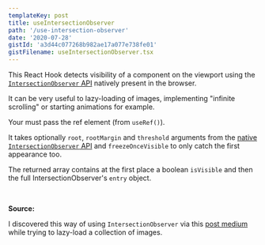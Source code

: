 ```yaml
---
templateKey: post
title: useIntersectionObserver
path: '/use-intersection-observer'
date: '2020-07-28'
gistId: 'a3d44c077268b982ae17a077e738fe01'
gistFilename: useIntersectionObserver.tsx
---
```


This React Hook detects visibility of a component on the viewport using the [`IntersectionObserver` API](https://developer.mozilla.org/en-US/docs/Web/API/Intersection_Observer_API) natively present in the browser.

It can be very useful to lazy-loading of images, implementing "infinite scrolling" or starting animations for example.

Your must pass the ref element (from `useRef()`).

It takes optionally `root`, `rootMargin` and `threshold` arguments from the [native `IntersectionObserver` API](https://developer.mozilla.org/en-US/docs/Web/API/Intersection_Observer_API) and `freezeOnceVisible` to only catch the first appearance too.

The returned array contains at the first place a boolean `isVisible` and then the full IntersectionObserver's `entry` object.

<br />

**Source:**

I discovered this way of using `IntersectionObserver` via this [post medium](https://medium.com/the-non-traditional-developer/how-to-use-an-intersectionobserver-in-a-react-hook-9fb061ac6cb5) while trying to lazy-load a collection of images.
